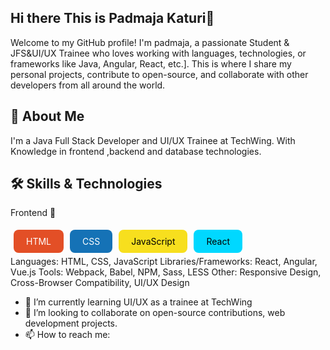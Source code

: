 ## Hi there This is Padmaja Katuri👋

Welcome to my GitHub profile! I'm padmaja, a passionate Student & JFS&UI/UX Trainee  who loves working with languages, technologies, or frameworks  like Java, Angular, React, etc.]. This is where I share my personal projects, contribute to open-source, and collaborate with other developers from all around the world.

## 🚀 About Me
I'm a  Java Full Stack Developer and UI/UX Trainee at TechWing. With Knowledge in  frontend ,backend and database technologies.

## 🛠️ Skills & Technologies
Frontend 🚀
<div style="display: flex; flex-wrap: wrap;"> <div style="background-color: #E34F26; color: white; padding: 10px 20px; margin: 5px; border-radius: 8px;">HTML</div> <div style="background-color: #1572B6; color: white; padding: 10px 20px; margin: 5px; border-radius: 8px;">CSS</div> <div style="background-color: #F7DF1E; color: black; padding: 10px 20px; margin: 5px; border-radius: 8px;">JavaScript</div> <div style="background-color: #00D8FF; color: black; padding: 10px 20px; margin: 5px; border-radius: 8px;">React</div> </div>
Languages: HTML, CSS, JavaScript
Libraries/Frameworks: React, Angular, Vue.js
Tools: Webpack, Babel, NPM, Sass, LESS
Other: Responsive Design, Cross-Browser Compatibility, UI/UX Design

- 🌱 I’m currently learning UI/UX as a trainee at TechWing
- 👯 I’m looking to collaborate on open-source contributions, web development projects.
- 📫 How to reach me: 

